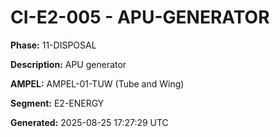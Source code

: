 # CI-E2-005 - APU-GENERATOR

**Phase:** 11-DISPOSAL

**Description:** APU generator

**AMPEL:** AMPEL-01-TUW (Tube and Wing)

**Segment:** E2-ENERGY

**Generated:** 2025-08-25 17:27:29 UTC
